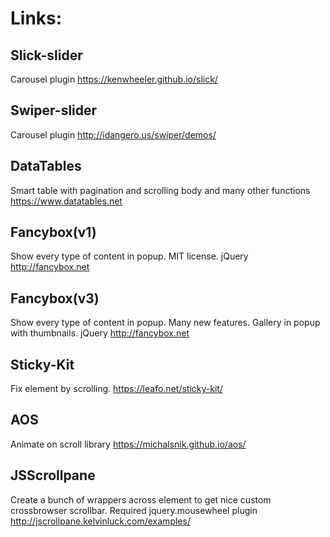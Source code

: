 # Links:

## Slick-slider
Carousel plugin
https://kenwheeler.github.io/slick/ 

## Swiper-slider
Carousel plugin
http://idangero.us/swiper/demos/ 

## DataTables
Smart table with pagination and scrolling body and many other functions
https://www.datatables.net

## Fancybox(v1)
Show every type of content in popup. MIT license. jQuery
http://fancybox.net

## Fancybox(v3)
Show every type of content in popup. Many new features. Gallery in popup with thumbnails. jQuery
http://fancybox.net

## Sticky-Kit
Fix element by scrolling.
https://leafo.net/sticky-kit/

## AOS
Animate on scroll library
https://michalsnik.github.io/aos/

## JSScrollpane
Create a bunch of wrappers across element to get nice custom crossbrowser scrollbar. Required jquery.mousewheel plugin
http://jscrollpane.kelvinluck.com/examples/
